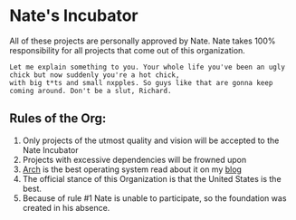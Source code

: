 # Nate's Incubator

All of these projects are personally approved by Nate. Nate takes 100% responsibility for all projects that come out of this organization.

```
Let me explain something to you. Your whole life you've been an ugly chick but now suddenly you're a hot chick,
with big t*ts and small nxpples. So guys like that are gonna keep coming around. Don't be a slut, Richard.
```


## Rules of the Org:

1. Only projects of the utmost quality and vision will be accepted to the Nate Incubator
2. Projects with excessive dependencies will be frowned upon
3. [Arch](https://archlinux.org) is the best operating system read about it on my [blog](https://github.com/npmaile/blog/blob/main/posts/2.%20How%20to%20get%20into%20software.md)
4. The official stance of this Organization is that the United States is the best.
5. Because of rule #1 Nate is unable to participate, so the foundation was created in his absence.



